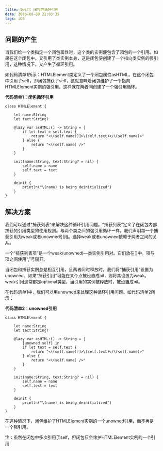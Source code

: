 ```yaml
---
title: Swift 闭包的循环引用
date: 2016-08-09 22:03:35
tags: iOS
---
```


## 问题的产生

当我们给一个类指定一个闭包属性时，这个类的实例便包含了闭包的一个引用。如果在这个闭包中，又引用了类实例本身，这是闭包便创建了一个指向类实例的强引用，这种情况下，又产生了循环引用。

如代码清单1所示：HTMLElement类定义了一个闭包属性asHTML。在这个闭包中引用了self，即闭包捕获了self，这就意味着闭包维护了一个指向HTMLElement实例的强引用。这样就在两者间创建了一个强引用循环。

**代码清单1：闭包循环引用**

```
class HTMLElement {
    
    let name:String
    let text:String?
    
    @lazy var asHTML:() -> String = {
        if let text = self.text {
            return "<\(self.name)]]>\(self.text)</\(self.name)>"
        } else {
            return "<\(self.name) />"
        }
    }
    
    init(name:String, text:String? = nil) {
        self.name = name
        self.text = text
    }
    
    deinit {
        println("\(name) is being deinitialized")
    }
}
```

## 解决方案

我们可以通过“捕获列表”来解决这种循环引用问题。“捕获列表”定义了在闭包内部捕获的引用类型的使用规则。与两个类之间的强引用循环一样，我们声明每一个捕获引用为weak或者unowned引用。选择weak或者unowned依赖于两者之间的关系。

一个“捕获列表项”是一个weak(unowned)—类实例引用对。它们放在[]中，项与项之间使用“,”号隔开。

当闭包和捕获实例总是相互引用，且两者同时释放时，我们将“捕获引用”设置为unowned。如果“捕获引用”可能在某个点被设置成nil，则将其设置为weak。weak引用通常都是optional类型，当引用的实例被释放时，被设置成nil。

在代码清单1中，我们可以用unowned来处理这种循环引用问题。如代码清单2所示：

**代码清单2：unowned引用**

```
class HTMLElement {
    
    let name:String
    let text:String?
    
    @lazy var asHTML:() -> String = {
        [unowned self] in
        if let text = self.text {
            return "<\(self.name)]]>\(self.text)</\(self.name)>"
        } else {
            return "<\(self.name) />"
        }
    }
    
    init(name:String, text:String? = nil) {
        self.name = name
        self.text = text
    }
    
    deinit {
        println("\(name) is being deinitialized")
    }
}
```

在这种情况下，闭包维护了HTMLElement实例的一个unowned引用，而不再是一个强引用。

注：虽然在闭包中多次引用了self，但闭包只会维护HTMLElement实例的一个引用